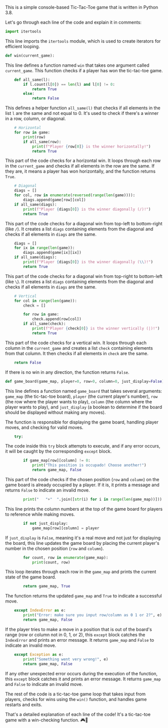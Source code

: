 This is a simple console-based Tic-Tac-Toe game that is written in Python 3.8.

Let's go through each line of the code and explain it in comments:

```python
import itertools
```
This line imports the `itertools` module, which is used to create iterators for efficient looping.

```python
def win(current_game):
```
This line defines a function named `win` that takes one argument called `current_game`. This function checks if a player has won the tic-tac-toe game.

```python
    def all_same(l):
        if l.count(l[0]) == len(l) and l[0] != 0:
            return True
        else:
            return False
```
This defines a helper function `all_same(l)` that checks if all elements in the list `l` are the same and not equal to 0. It's used to check if there's a winner in a row, column, or diagonal.

```python
    # Horizontal
    for row in game:
        print(row)
        if all_same(row):
            print(f"Player {row[0]} is the winner horizontally!")
            return True
```
This part of the code checks for a horizontal win. It loops through each row in the `current_game` and checks if all elements in the row are the same. If they are, it means a player has won horizontally, and the function returns `True`.

```python
    # Diagonal
    diags = []
    for col, row in enumerate(reversed(range(len(game)))):
        diags.append(game[row][col])
    if all_same(diags):
        print(f"Player {diags[0]} is the winner diagonally (/)!")
        return True
```
This part of the code checks for a diagonal win from top-left to bottom-right (like `/`). It creates a list `diags` containing elements from the diagonal and checks if all elements in `diags` are the same.

```python
    diags = []
    for ix in range(len(game)):
        diags.append(game[ix][ix])
    if all_same(diags):
        print(f"Player {diags[0]} is the winner diagonally (\\)!")
        return True
```
This part of the code checks for a diagonal win from top-right to bottom-left (like `\`). It creates a list `diags` containing elements from the diagonal and checks if all elements in `diags` are the same.

```python
    # Vertical
    for col in range(len(game)):
        check = []

        for row in game:
            check.append(row[col])
        if all_same(check):
            print(f"Player {check[0]} is the winner vertically (|)!")
            return True
```
This part of the code checks for a vertical win. It loops through each column in the `current_game` and creates a list `check` containing elements from that column. It then checks if all elements in `check` are the same.

```python
    return False
```
If there is no win in any direction, the function returns `False`.

```python
def game_board(game_map, player=0, row=0, column=0, just_display=False):
```
This line defines a function named `game_board` that takes several arguments: `game_map` (the tic-tac-toe board), `player` (the current player's number), `row` (the row where the player wants to play), `column` (the column where the player wants to play), and `just_display` (a boolean to determine if the board should be displayed without making any moves).

The function is responsible for displaying the game board, handling player moves, and checking for valid moves.

```python
    try:
```
The code inside this `try` block attempts to execute, and if any error occurs, it will be caught by the corresponding `except` block.

```python
        if game_map[row][column] != 0:
            print("This position is occupado! Choose another!")
            return game_map, False
```
This part of the code checks if the chosen position (`row` and `column`) on the game board is already occupied by a player. If it is, it prints a message and returns `False` to indicate an invalid move.

```python
        print("   "+"  ".join([str(i) for i in range(len(game_map))]))
```
This line prints the column numbers at the top of the game board for players to reference while making moves.

```python
        if not just_display:
            game_map[row][column] = player
```
If `just_display` is `False`, meaning it's a real move and not just for displaying the board, this line updates the game board by placing the current player's number in the chosen position (`row` and `column`).

```python
        for count, row in enumerate(game_map):
            print(count, row)
```
This loop iterates through each row in the `game_map` and prints the current state of the game board.

```python
        return game_map, True
```
The function returns the updated `game_map` and `True` to indicate a successful move.

```python
    except IndexError as e:
        print("Error: make sure you input row/column as 0 1 or 2?", e)
        return game_map, False
```
If the player tries to make a move in a position that is out of the board's range (row or column not in 0, 1, or 2), this `except` block catches the `IndexError` and prints an error message. It returns `game_map` and `False` to indicate an invalid move.

```python
    except Exception as e:
        print("Something went very wrong!", e)
        return game_map, False
```
If any other unexpected error occurs during the execution of the function, this `except` block catches it and prints an error message. It returns `game_map` and `False` to indicate an invalid move.

The rest of the code is a tic-tac-toe game loop that takes input from players, checks for wins using the `win()` function, and handles game restarts and exits.

That's a detailed explanation of each line of the code! It's a tic-tac-toe game with a win-checking function. 🎮🐍
